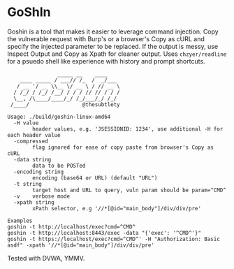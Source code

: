 # GoShIn

Goshin is a tool that makes it easier to leverage command injection. Copy the vulnerable request with Burp's or a browser's Copy as cURL and specify the injected parameter to be replaced. If the output is messy, use Inspect Output and Copy as Xpath for cleaner output. Uses `chzyer/readline` for a psuedo shell like experience with history and prompt shortcuts.

```
                _____ __    ____
    ____ _____ / ___// /_  /  _/___
   / __ '/ __ \\__ \/ __ \ / // __ \
  / /_/ / /_/ /__/ / / / // // / / /
  \__, /\____/____/_/ /_/___/_/ /_/
 /____/                 @thesubtlety

Usage: ./build/goshin-linux-amd64
  -H value
        header values, e.g. 'JSESSIONID: 1234', use additional -H for each header value
  -compressed
        flag ignored for ease of copy paste from browser's Copy as cURL
  -data string
        data to be POSTed
  -encoding string
        encoding (base64 or URL) (default "URL")
  -t string
        target host and URL to query, vuln param should be param=^CMD^
  -v    verbose mode
  -xpath string
        xPath selector, e.g '//*[@id="main_body"]/div/div/pre'

Examples
goshin -t http://localhost/exec?cmd=^CMD^
goshin -t http://localhost:8443/exec -data "{'exec': '^CMD^'}"
goshin -t https://localhost/exec?cmd=^CMD^' -H "Authorization: Basic asdf" -xpath '//*[@id="main_body"]/div/div/pre'

```

Tested with DVWA, YMMV.

